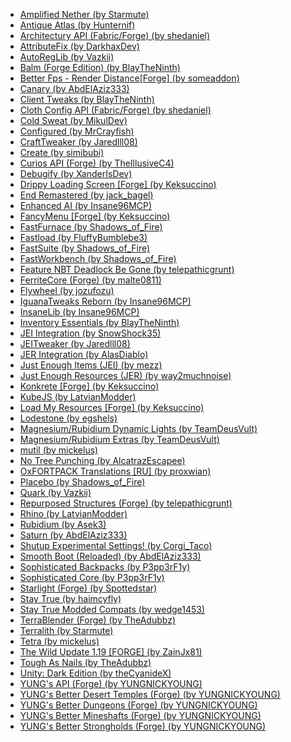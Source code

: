 *   [Amplified Nether (by Starmute)](https://www.curseforge.com/minecraft/mc-mods/amplified-nether)
*   [Antique Atlas (by Hunternif)](https://www.curseforge.com/minecraft/mc-mods/antique-atlas)
*   [Architectury API (Fabric/Forge) (by shedaniel)](https://www.curseforge.com/minecraft/mc-mods/architectury-api)
*   [AttributeFix (by DarkhaxDev)](https://www.curseforge.com/minecraft/mc-mods/attributefix)
*   [AutoRegLib (by Vazkii)](https://www.curseforge.com/minecraft/mc-mods/autoreglib)
*   [Balm (Forge Edition) (by BlayTheNinth)](https://www.curseforge.com/minecraft/mc-mods/balm)
*   [Better Fps - Render Distance\[Forge\] (by someaddon)](https://www.curseforge.com/minecraft/mc-mods/better-fps-render-distance)
*   [Canary (by AbdElAziz333)](https://www.curseforge.com/minecraft/mc-mods/canary)
*   [Client Tweaks (by BlayTheNinth)](https://www.curseforge.com/minecraft/mc-mods/client-tweaks)
*   [Cloth Config API (Fabric/Forge) (by shedaniel)](https://www.curseforge.com/minecraft/mc-mods/cloth-config)
*   [Cold Sweat (by MikulDev)](https://www.curseforge.com/minecraft/mc-mods/cold-sweat)
*   [Configured (by MrCrayfish)](https://www.curseforge.com/minecraft/mc-mods/configured)
*   [CraftTweaker (by Jaredlll08)](https://www.curseforge.com/minecraft/mc-mods/crafttweaker)
*   [Create (by simibubi)](https://www.curseforge.com/minecraft/mc-mods/create)
*   [Curios API (Forge) (by TheIllusiveC4)](https://www.curseforge.com/minecraft/mc-mods/curios)
*   [Debugify (by XanderIsDev)](https://www.curseforge.com/minecraft/mc-mods/debugify)
*   [Drippy Loading Screen \[Forge\] (by Keksuccino)](https://www.curseforge.com/minecraft/mc-mods/drippy-loading-screen)
*   [End Remastered (by jack\_bagel)](https://www.curseforge.com/minecraft/mc-mods/endremastered)
*   [Enhanced AI (by Insane96MCP)](https://www.curseforge.com/minecraft/mc-mods/enhanced-ai)
*   [FancyMenu \[Forge\] (by Keksuccino)](https://www.curseforge.com/minecraft/mc-mods/fancymenu-forge)
*   [FastFurnace (by Shadows\_of\_Fire)](https://www.curseforge.com/minecraft/mc-mods/fastfurnace)
*   [Fastload (by FluffyBumblebe3)](https://www.curseforge.com/minecraft/mc-mods/fastload)
*   [FastSuite (by Shadows\_of\_Fire)](https://www.curseforge.com/minecraft/mc-mods/fastsuite)
*   [FastWorkbench (by Shadows\_of\_Fire)](https://www.curseforge.com/minecraft/mc-mods/fastworkbench)
*   [Feature NBT Deadlock Be Gone (by telepathicgrunt)](https://www.curseforge.com/minecraft/mc-mods/feature-nbt-deadlock-be-gone)
*   [FerriteCore (Forge) (by malte0811)](https://www.curseforge.com/minecraft/mc-mods/ferritecore)
*   [Flywheel (by jozufozu)](https://www.curseforge.com/minecraft/mc-mods/flywheel)
*   [IguanaTweaks Reborn (by Insane96MCP)](https://www.curseforge.com/minecraft/mc-mods/iguanatweaks-reborn)
*   [InsaneLib (by Insane96MCP)](https://www.curseforge.com/minecraft/mc-mods/insanelib)
*   [Inventory Essentials (by BlayTheNinth)](https://www.curseforge.com/minecraft/mc-mods/inventory-essentials)
*   [JEI Integration (by SnowShock35)](https://www.curseforge.com/minecraft/mc-mods/jei-integration)
*   [JEITweaker (by Jaredlll08)](https://www.curseforge.com/minecraft/mc-mods/jeitweaker)
*   [JER Integration (by AlasDiablo)](https://www.curseforge.com/minecraft/mc-mods/jer-integration)
*   [Just Enough Items (JEI) (by mezz)](https://www.curseforge.com/minecraft/mc-mods/jei)
*   [Just Enough Resources (JER) (by way2muchnoise)](https://www.curseforge.com/minecraft/mc-mods/just-enough-resources-jer)
*   [Konkrete \[Forge\] (by Keksuccino)](https://www.curseforge.com/minecraft/mc-mods/konkrete)
*   [KubeJS (by LatvianModder)](https://www.curseforge.com/minecraft/mc-mods/kubejs)
*   [Load My Resources \[Forge\] (by Keksuccino)](https://www.curseforge.com/minecraft/mc-mods/load-my-resources-forge)
*   [Lodestone (by egshels)](https://www.curseforge.com/minecraft/mc-mods/lodestone)
*   [Magnesium/Rubidium Dynamic Lights (by TeamDeusVult)](https://www.curseforge.com/minecraft/mc-mods/dynamiclights-reforged)
*   [Magnesium/Rubidium Extras (by TeamDeusVult)](https://www.curseforge.com/minecraft/mc-mods/magnesium-extras)
*   [mutil (by mickelus)](https://www.curseforge.com/minecraft/mc-mods/mutil)
*   [No Tree Punching (by AlcatrazEscapee)](https://www.curseforge.com/minecraft/mc-mods/no-tree-punching)
*   [OxFORTPACK Translations \[RU\] (by proxwian)](https://www.curseforge.com/minecraft/texture-packs/oxfortpack-translations-ru)
*   [Placebo (by Shadows\_of\_Fire)](https://www.curseforge.com/minecraft/mc-mods/placebo)
*   [Quark (by Vazkii)](https://www.curseforge.com/minecraft/mc-mods/quark)
*   [Repurposed Structures (Forge) (by telepathicgrunt)](https://www.curseforge.com/minecraft/mc-mods/repurposed-structures)
*   [Rhino (by LatvianModder)](https://www.curseforge.com/minecraft/mc-mods/rhino)
*   [Rubidium (by Asek3)](https://www.curseforge.com/minecraft/mc-mods/rubidium)
*   [Saturn (by AbdElAziz333)](https://www.curseforge.com/minecraft/mc-mods/saturn)
*   [Shutup Experimental Settings! (by Corgi\_Taco)](https://www.curseforge.com/minecraft/mc-mods/shutup-experimental-settings)
*   [Smooth Boot (Reloaded) (by AbdElAziz333)](https://www.curseforge.com/minecraft/mc-mods/smooth-boot-reloaded)
*   [Sophisticated Backpacks (by P3pp3rF1y)](https://www.curseforge.com/minecraft/mc-mods/sophisticated-backpacks)
*   [Sophisticated Core (by P3pp3rF1y)](https://www.curseforge.com/minecraft/mc-mods/sophisticated-core)
*   [Starlight (Forge) (by Spottedstar)](https://www.curseforge.com/minecraft/mc-mods/starlight-forge)
*   [Stay True (by haimcyfly)](https://www.curseforge.com/minecraft/texture-packs/stay-true)
*   [Stay True Modded Compats (by wedge1453)](https://www.curseforge.com/minecraft/texture-packs/stay-true-modded-compats)
*   [TerraBlender (Forge) (by TheAdubbz)](https://www.curseforge.com/minecraft/mc-mods/terrablender)
*   [Terralith (by Starmute)](https://www.curseforge.com/minecraft/mc-mods/terralith)
*   [Tetra (by mickelus)](https://www.curseforge.com/minecraft/mc-mods/tetra)
*   [The Wild Update 1.19 \[FORGE\] (by ZainJx81)](https://www.curseforge.com/minecraft/mc-mods/the-wild-update)
*   [Tough As Nails (by TheAdubbz)](https://www.curseforge.com/minecraft/mc-mods/tough-as-nails)
*   [Unity: Dark Edition (by theCyanideX)](https://www.curseforge.com/minecraft/texture-packs/unity-dark-edition)
*   [YUNG's API (Forge) (by YUNGNICKYOUNG)](https://www.curseforge.com/minecraft/mc-mods/yungs-api)
*   [YUNG's Better Desert Temples (Forge) (by YUNGNICKYOUNG)](https://www.curseforge.com/minecraft/mc-mods/yungs-better-desert-temples)
*   [YUNG's Better Dungeons (Forge) (by YUNGNICKYOUNG)](https://www.curseforge.com/minecraft/mc-mods/yungs-better-dungeons)
*   [YUNG's Better Mineshafts (Forge) (by YUNGNICKYOUNG)](https://www.curseforge.com/minecraft/mc-mods/yungs-better-mineshafts-forge)
*   [YUNG's Better Strongholds (Forge) (by YUNGNICKYOUNG)](https://www.curseforge.com/minecraft/mc-mods/yungs-better-strongholds)
